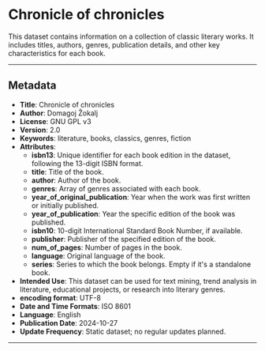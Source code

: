# Chronicle of chronicles

This dataset contains information on a collection of classic literary works. It includes titles, authors, genres, publication details, and other key characteristics for each book.

---

## Metadata
- **Title**: Chronicle of chronicles
- **Author**: Domagoj Žokalj
- **License**: GNU GPL v3
- **Version**: 2.0
- **Keywords**: literature, books, classics, genres, fiction
- **Attributes**:
  - **isbn13**: Unique identifier for each book edition in the dataset, following the 13-digit ISBN format.
  - **title**: Title of the book.
  - **author**: Author of the book.
  - **genres**: Array of genres associated with each book.
  - **year_of_original_publication**: Year when the work was first written or initially published.
  - **year_of_publication**: Year the specific edition of the book was published.
  - **isbn10**: 10-digit International Standard Book Number, if available.
  - **publisher**: Publisher of the specified edition of the book.
  - **num_of_pages**: Number of pages in the book.
  - **language**: Original language of the book.
  - **series**: Series to which the book belongs. Empty if it's a standalone book.
- **Intended Use**: This dataset can be used for text mining, trend analysis in literature, educational projects, or research into literary genres.
- **encoding format**: UTF-8
- **Date and Time Formats**: ISO 8601
- **Language**: English
- **Publication Date**: 2024-10-27
- **Update Frequency**: Static dataset; no regular updates planned.

---